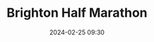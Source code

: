 ---
title: Brighton Half Marathon
location: Brighton, England
date: 2024-02-25 09:30
latitude: 50.817253
longitude: -0.122550
results:
results:
  - place: 14
    name: Geoffrey Alexandre
    time: 1.13.50
    category: M30
    note: 29th overall out of 8251 and Personal Best
---